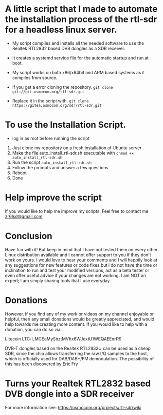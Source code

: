 # A little script that I made to automate the installation process of the rtl-sdr for a headless linux server.

- My script compiles and installs all the needed software to use the Realtek RTL2832 based DVB dongles as a SDR receiver.   

- It creates a systemd service file for the automatic startup and run at boot.

- My script works on both x86/x64bit and ARM based systems as it compiles from source.

- If you get a error cloning the repository. 
```git clone git://git.osmocom.org/rtl-sdr.git```
 - Replace it in the script with.
```git clone https://gitea.osmocom.org/sdr/rtl-sdr.git```

# To use the Installation Script.
- log in as root before running the script

1. Just clone my repository on a fresh installation of Ubuntu server . 
2. Make the file auto_install_rtl-sdr.sh executable with ```chmod +x auto_install_rtl-sdr.sh ```
3. Run the script ```auto_install_rtl-sdr.sh```
4. Follow the prompts and answer a few questions
5. Reboot
6. Done 

# Help improve the script

If you would like to help me improve my scripts. Feel free to contact me zr6lsd@gmail.com

# Conclusion

Have fun with it! But keep in mind that I have not tested them on every other Linux distribution available and I cannot offer support to you if they don't work on yours. I would love to hear your comments and I will happily look at any suggestions for new features or code fixes but I do not have the time or inclination to run and test your modified versions, act as a beta tester or even offer useful advice if your changes are not working. I am NOT an expert; I am simply sharing tools that I use everyday.

# Donations

However, if you find any of my work or videos on my channel enjoyable or helpful, then any small donations would be greatly appreciated, and would help towards me creating more content. If you would like to help with a donation, you can do so via.

Litecoin LTC: LMGEaMySbztMVftx6WJextU1WEQAEEnrR9


DVB-T dongles based on the Realtek RTL2832U can be used as a cheap SDR, since the chip allows transferring the raw I/Q samples to the host, which is officially used for DAB/DAB+/FM demodulation. The possibility of this has been discovered by Eric Fry

Turns your Realtek RTL2832 based DVB dongle into a SDR receiver
======================================================================

For more information see:
https://osmocom.org/projects/rtl-sdr/wiki



